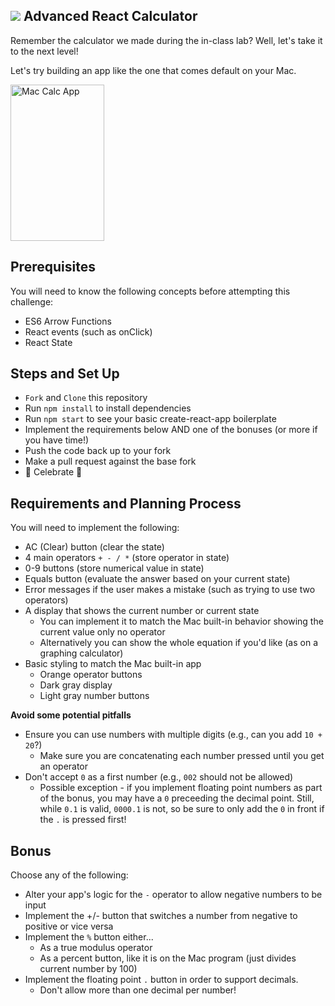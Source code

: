 ## ![](https://s3.amazonaws.com/python-ga/images/GA_Cog_Medium_White_RGB.png) Advanced React Calculator

Remember the calculator we made during the in-class lab? Well, let's take it to the next level! 

Let's try building an app like the one that comes default on your Mac.

<img src="https://res.cloudinary.com/briezh/image/upload/v1556236421/Screen_Shot_2019-04-25_at_4.53.21_PM_iokcbb.png" alt="Mac Calc App" height="250px" width="150px" />

## Prerequisites

You will need to know the following concepts before attempting this challenge:

* ES6 Arrow Functions
* React events (such as onClick)
* React State

## Steps and Set Up

* `Fork` and `Clone` this repository
* Run `npm install` to install dependencies
* Run `npm start` to see your basic create-react-app boilerplate
* Implement the requirements below AND one of the bonuses (or more if you have time!)
* Push the code back up to your fork
* Make a pull request against the base fork 
* 🎉 Celebrate 🎉

## Requirements and Planning Process

You will need to implement the following:

* AC (Clear) button (clear the state)
* 4 main operators `+ - / *` (store operator in state)
* 0-9 buttons (store numerical value in state)
* Equals button (evaluate the answer based on your current state)
* Error messages if the user makes a mistake (such as trying to use two operators)
* A display that shows the current number or current state
   * You can implement it to match the Mac built-in behavior showing the current value only no operator 
   * Alternatively you can show the whole equation if you'd like (as on a graphing calculator)
* Basic styling to match the Mac built-in app 
    * Orange operator buttons
    * Dark gray display
    * Light gray number buttons
    
**Avoid some potential pitfalls**

* Ensure you can use numbers with multiple digits (e.g., can you add `10 + 20`?)
   * Make sure you are concatenating each number pressed until you get an operator
* Don't accept `0` as a first number (e.g., `002` should not be allowed)
   * Possible exception - if you implement floating point numbers as part of the bonus, you may have a `0` preceeding the decimal point. Still, while `0.1` is valid, `0000.1` is not, so be sure to only add the `0` in front if the `.` is pressed first!

## Bonus

Choose any of the following:

* Alter your app's logic for the `-` operator to allow negative numbers to be input
* Implement the +/- button that switches a number from negative to positive or vice versa
* Implement the `%` button either...
    * As a true modulus operator
    * As a percent button, like it is on the Mac program (just divides current number by 100)
* Implement the floating point `.` button in order to support decimals. 
    * Don't allow more than one decimal per number!
